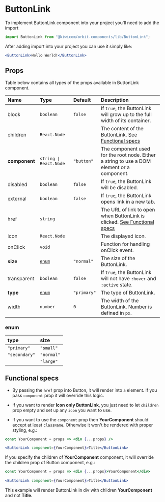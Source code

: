 # ButtonLink
To implement ButtonLink component into your project you'll need to add the import:
```jsx
import ButtonLink from "@kiwicom/orbit-components/lib/ButtonLink";
```
After adding import into your project you can use it simply like:
```jsx
<ButtonLink>Hello World!</ButtonLink>
```
## Props
Table below contains all types of the props available in ButtonLink component.

| Name          | Type                  | Default         | Description                      |
| :------------ | :---------------------| :-------------- | :------------------------------- |
| block         | `boolean`             | `false`         | If `true`, the ButtonLink will grow up to the full width of its container.
| children      | `React.Node`          |                 | The content of the ButtonLink. [See Functional specs](#functional-specs)
| **component** | `string \| React.Node`| `"button"`      | The component used for the root node. Either a string to use a DOM element or a component.
| disabled      | `boolean`             | `false`         | If `true`, the ButtonLink will be disabled.
| external      | `boolean`             | `false`         | If `true`, the ButtonLink opens link in a new tab.
| href          | `string`              |                 | The URL of link to open when ButtonLink is clicked. [See Functional specs](#functional-specs)
| icon          | `React.Node`          |                 | The displayed icon.
| onClick       | `void`                |                 | Function for handling onClick event.
| **size**      | [`enum`](#enum)       | `"normal"`      | The size of the ButtonLink.
| transparent   | `boolean`             | `false`         | If `true`, the ButtonLink will not have `:hover` and `:active` state.
| **type**      | [`enum`](#enum)       | `"primary"`     | The type of ButtonLink.
| width         | `number`              | `0`             | The width of the ButtonLink. Number is defined in `px`.

### enum

| type          | size       |
| :------------ | :--------- |
| `"primary"`   | `"small"`  |
| `"secondary"` | `"normal"` |
|               | `"large"`  |

## Functional specs
* By passing the `href` prop into Button, it will render into `a` element. If you pass `component` prop it will override this logic.

* If you want to render **Icon only ButtonLink**, you just need to let `children` prop empty and set up any `icon` you want to use.

* If you want to use the `component` prop then **YourComponent** should accept at least `className`. Otherwise it won't be rendered with proper styling, e.g.:
```jsx
const YourComponent = props => <div {...props} />

<ButtonLink component={YourComponent}>Title</ButtonLink>
```
If you specify the children of **YourComponent** component, it will override the children prop of Button component, e.g.:
```jsx
const YourComponent = props => <div {...props}>YourComponent</div>
 
<ButtonLink component={YourComponent}>Title</ButtonLink>
```
This example will render ButtonLink in div with children **YourComponent** and not **Title**.
